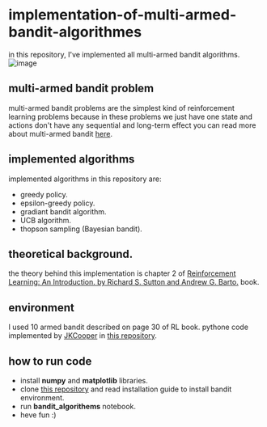 # implementation-of-multi-armed-bandit-algorithmes
in this repository, I've implemented all multi-armed bandit algorithms.
![image](https://user-images.githubusercontent.com/74808396/183279939-d8e669c5-51cc-4308-8d81-ae6b092abbff.png)


## multi-armed bandit problem 
multi-armed bandit problems are the simplest kind of reinforcement learning problems because in these problems we just have one state and actions don't have any sequential and long-term effect you can read more about multi-armed bandit [here](https://towardsdatascience.com/solving-the-multi-armed-bandit-problem-b72de40db97c).
## implemented algorithms
implemented algorithms in this repository are:
- greedy policy.
- epsilon-greedy policy.
- gradiant bandit algorithm.
- UCB algorithm.
- thopson sampling (Bayesian  bandit).
## theoretical background.
the theory behind this implementation is chapter 2 of  [Reinforcement Learning: An Introduction. by Richard S. Sutton and Andrew G. Barto.](http://incompleteideas.net/book/the-book-2nd.html) book.
## environment
I used 10 armed bandit described on page 30 of RL book.
pythone code implemented by [JKCooper](https://github.com/JKCooper2) in [this repository](https://github.com/JKCooper2/gym-bandits).
## how to run code
- install **numpy** and **matplotlib** libraries.
- clone [this repository](https://github.com/JKCooper2/gym-bandits) and read installation guide to install bandit environment.
- run **bandit_algorithems** notebook.
- heve fun :) 
